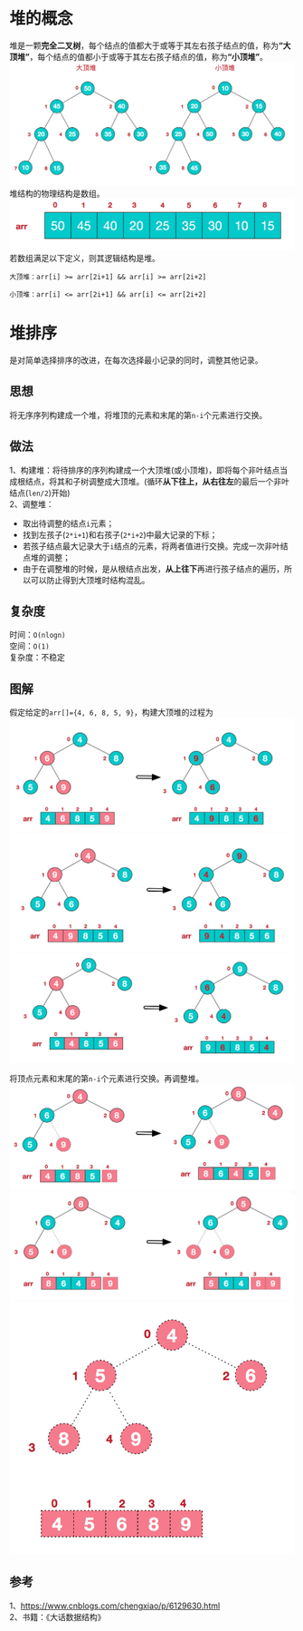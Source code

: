 # 堆的概念
堆是一颗<b>完全二叉树</b>，每个结点的值都大于或等于其左右孩子结点的值，称为<b>“大顶堆”</b>，每个结点的值都小于或等于其左右孩子结点的值，称为<b>“小顶堆”</b>。
<img src="../../figures/heap_sort_0.png"/>
<br>
堆结构的物理结构是数组。
<img src="../../figures/heap_sort_1.png"/>
若数组满足以下定义，则其逻辑结构是堆。<br>

`大顶堆：arr[i] >= arr[2i+1] && arr[i] >= arr[2i+2]`

`小顶堆：arr[i] <= arr[2i+1] && arr[i] <= arr[2i+2]`

# 堆排序
是对简单选择排序的改进，在每次选择最小记录的同时，调整其他记录。

## 思想
将无序序列构建成一个堆，将堆顶的元素和末尾的第`n-i`个元素进行交换。

## 做法
1、构建堆：将待排序的序列构建成一个大顶堆(或小顶堆)，即将每个非叶结点当成根结点，将其和子树调整成大顶堆。(循环<b>从下往上，从右往左</b>的最后一个非叶结点(`len/2`)开始)<br>
2、调整堆：
- 取出待调整的结点`i`元素；
- 找到左孩子(`2*i+1`)和右孩子(`2*i+2`)中最大记录的下标；
- 若孩子结点最大记录大于`i`结点的元素，将两者值进行交换。完成一次非叶结点堆的调整；
- 由于在调整堆的时候，是从根结点出发，<b>从上往下</b>再进行孩子结点的遍历，所以可以防止得到大顶堆时结构混乱。
## 复杂度
时间：`O(nlogn)`<br>
空间：`O(1)`<br>
复杂度：不稳定<br>
## 图解
假定给定的`arr[]={4, 6, 8, 5, 9}`，构建大顶堆的过程为<br>
<img src="../../figures/heap_sort_2.png">
<img src="../../figures/heap_sort_3.png">
<img src="../../figures/heap_sort_4.png">

将顶点元素和末尾的第`n-i`个元素进行交换。再调整堆。
<img src="../../figures/heap_sort_5.png">
<img src="../../figures/heap_sort_6.png">
<img src="../../figures/heap_sort_7.png">

## 参考
1、https://www.cnblogs.com/chengxiao/p/6129630.html<br>
2、书籍：《大话数据结构》
